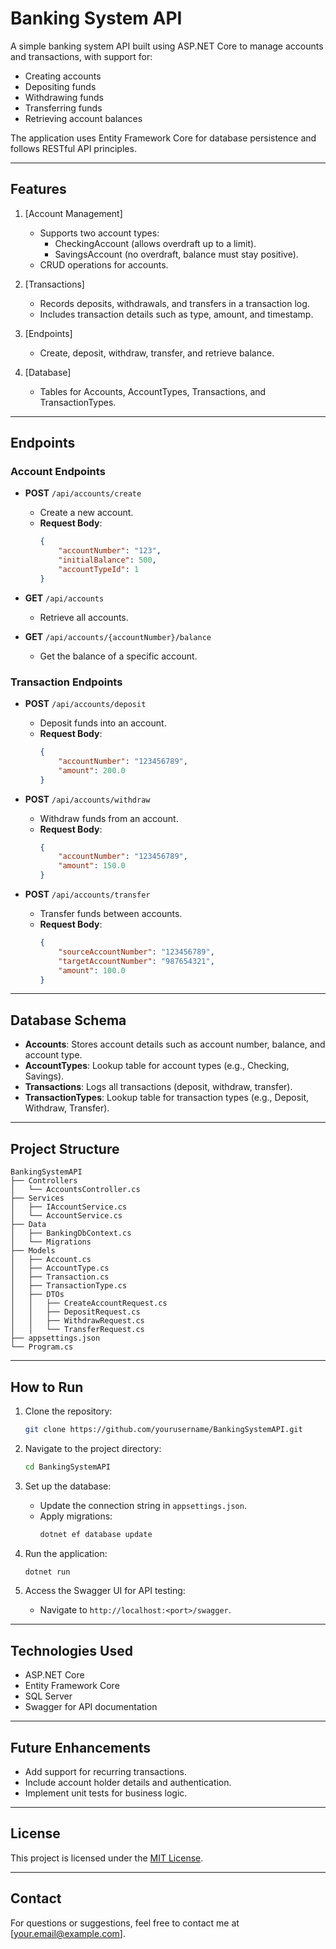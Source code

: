 # Banking System API

A simple banking system API built using ASP.NET Core to manage accounts and transactions, with support for:
- Creating accounts
- Depositing funds
- Withdrawing funds
- Transferring funds
- Retrieving account balances

The application uses Entity Framework Core for database persistence and follows RESTful API principles.

---

## Features

1. [Account Management]
   - Supports two account types:
     - CheckingAccount (allows overdraft up to a limit).
     - SavingsAccount (no overdraft, balance must stay positive).
   - CRUD operations for accounts.

2. [Transactions]
   - Records deposits, withdrawals, and transfers in a transaction log.
   - Includes transaction details such as type, amount, and timestamp.

3. [Endpoints]
   - Create, deposit, withdraw, transfer, and retrieve balance.

4. [Database]
   - Tables for Accounts, AccountTypes, Transactions, and TransactionTypes.

---

## Endpoints

### Account Endpoints
- **POST** `/api/accounts/create`
  - Create a new account.
  - **Request Body**:
    ```json
    {
        "accountNumber": "123",
        "initialBalance": 500,
        "accountTypeId": 1
    }
    ```

- **GET** `/api/accounts`
  - Retrieve all accounts.

- **GET** `/api/accounts/{accountNumber}/balance`
  - Get the balance of a specific account.

### Transaction Endpoints
- **POST** `/api/accounts/deposit`
  - Deposit funds into an account.
  - **Request Body**:
    ```json
    {
        "accountNumber": "123456789",
        "amount": 200.0
    }
    ```

- **POST** `/api/accounts/withdraw`
  - Withdraw funds from an account.
  - **Request Body**:
    ```json
    {
        "accountNumber": "123456789",
        "amount": 150.0
    }
    ```

- **POST** `/api/accounts/transfer`
  - Transfer funds between accounts.
  - **Request Body**:
    ```json
    {
        "sourceAccountNumber": "123456789",
        "targetAccountNumber": "987654321",
        "amount": 100.0
    }
    ```

---

## Database Schema

- **Accounts**: Stores account details such as account number, balance, and account type.
- **AccountTypes**: Lookup table for account types (e.g., Checking, Savings).
- **Transactions**: Logs all transactions (deposit, withdraw, transfer).
- **TransactionTypes**: Lookup table for transaction types (e.g., Deposit, Withdraw, Transfer).

---

## Project Structure

```
BankingSystemAPI
├── Controllers
│   └── AccountsController.cs
├── Services
│   ├── IAccountService.cs
│   └── AccountService.cs
├── Data
│   ├── BankingDbContext.cs
│   └── Migrations
├── Models
│   ├── Account.cs
│   ├── AccountType.cs
│   ├── Transaction.cs
│   ├── TransactionType.cs
│   ├── DTOs
│   │   ├── CreateAccountRequest.cs
│   │   ├── DepositRequest.cs
│   │   ├── WithdrawRequest.cs
│   │   └── TransferRequest.cs
├── appsettings.json
└── Program.cs
```

---

## How to Run

1. Clone the repository:
   ```bash
   git clone https://github.com/yourusername/BankingSystemAPI.git
   ```

2. Navigate to the project directory:
   ```bash
   cd BankingSystemAPI
   ```

3. Set up the database:
   - Update the connection string in `appsettings.json`.
   - Apply migrations:
     ```bash
     dotnet ef database update
     ```

4. Run the application:
   ```bash
   dotnet run
   ```

5. Access the Swagger UI for API testing:
   - Navigate to `http://localhost:<port>/swagger`.

---

## Technologies Used
- ASP.NET Core
- Entity Framework Core
- SQL Server
- Swagger for API documentation

---

## Future Enhancements
- Add support for recurring transactions.
- Include account holder details and authentication.
- Implement unit tests for business logic.

---

## License

This project is licensed under the [MIT License](LICENSE).

---

## Contact

For questions or suggestions, feel free to contact me at [your.email@example.com].
